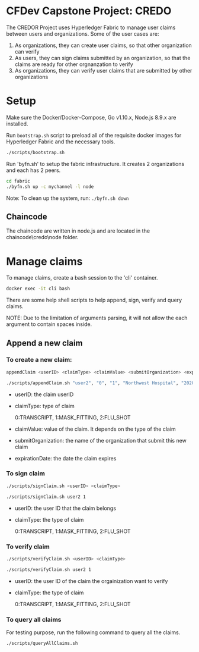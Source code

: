 [//]: # (SPDX-License-Identifier: CC-BY-4.0)

# CFDev Capstone Project: CREDO

The CREDOR Project uses  Hyperledger Fabric to manage user claims between users and organizations. Some of the user cases are:

1. As organizations, they can create user claims, so that other organization can verify
2. As users, they can sign claims submitted by an organization, so that the claims are ready for other orgnanzation to verify
3. As organizations, they can verify user claims that are submitted by other organizations

# Setup

Make sure the Docker/Docker-Compose, Go v1.10.x, Node.js 8.9.x are installed.

Run `bootstrap.sh` script to preload all of the requisite docker images for Hyperledger Fabric and the necessary tools.

```bash
./scripts/bootstrap.sh
```

Run 'byfn.sh' to setup the fabric infrastructure. It creates 2 organizations and each has 2 peers.

```bash
cd fabric
./byfn.sh up -c mychannel -l node
```

Note: To clean up the system, run: `./byfn.sh down`

## Chaincode

The chaincode are written in node.js and are located in the chaincode\credo\node folder.  

# Manage claims

To manage claims, create a bash session to the 'cli' container.

```bash
docker exec -it cli bash
```
There are some help shell scripts to help append, sign, verify and query claims. 

NOTE: Due to the limitation of arguments parsing, it will not allow the each argument to contain spaces inside.

## Append a new claim
### To create a new claim:

```bash
appendClaim <userID> <claimType> <claimValue> <submitOrganization> <expirationDate>
```

```bash
./scripts/appendClaim.sh "user2", "0", "1", "Northwest Hospital", "2020-10-30"
```

* userID: the claim userID
* claimType: type of claim

    0:TRANSCRIPT, 1:MASK_FITTING, 2:FLU_SHOT

* claimValue: value of the claim. It depends on the type of the claim
* submitOrganization: the name of the organization that submit this new claim
* expirationDate: the date the claim expires

### To sign claim

```bash
./scripts/signClaim.sh <userID> <claimType>
```

```bash
./scripts/signClaim.sh user2 1
```

* userID: the user ID that the claim belongs
* claimType: the type of claim

    0:TRANSCRIPT, 1:MASK_FITTING, 2:FLU_SHOT

### To verify claim

```bash
./scripts/verifyClaim.sh <userID> <claimType>
```

```bash
./scripts/verifyClaim.sh user2 1
```

* userID: the user ID of the claim the orgainization want to verify
* claimType: the type of claim

    0:TRANSCRIPT, 1:MASK_FITTING, 2:FLU_SHOT

### To query all claims
For testing purpose, run the following command to query all the claims.

```bash
./scripts/queryAllClaims.sh
```
